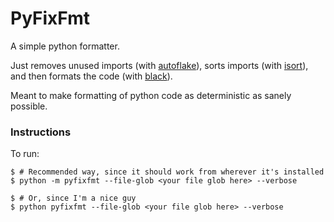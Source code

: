 # PyFixFmt

A simple python formatter.

Just removes unused imports (with [autoflake](https://github.com/myint/autoflake)), sorts imports (with [isort](https://github.com/PyCQA/isort)), and then formats the code (with [black](https://black.readthedocs.io/en/stable/)).

Meant to make formatting of python code as deterministic as sanely possible.


### Instructions

To run:

```
$ # Recommended way, since it should work from wherever it's installed
$ python -m pyfixfmt --file-glob <your file glob here> --verbose

$ # Or, since I'm a nice guy
$ python pyfixfmt --file-glob <your file glob here> --verbose

```
